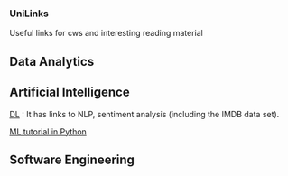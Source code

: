 ### UniLinks
Useful links for cws and interesting reading material

## Data Analytics

## Artificial Intelligence
[DL](https://machinelearningmastery.com/crash-course-deep-learning-natural-language-processing/) :
It has links to NLP, sentiment analysis (including the IMDB data set).

[ML tutorial in Python](https://www.youtube.com/watch?v=M9Itm95JzL0)

## Software Engineering

